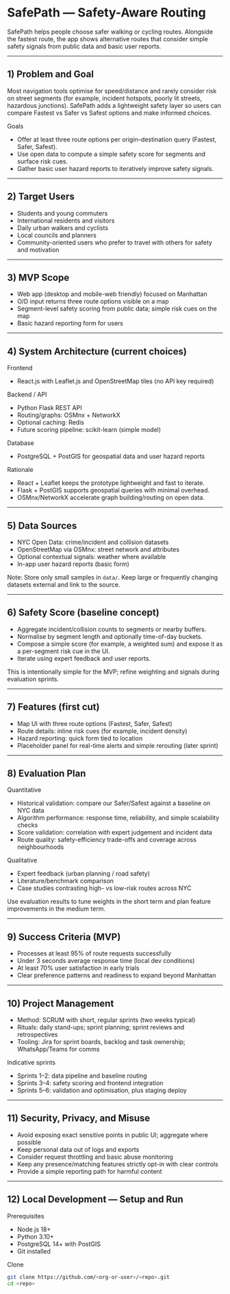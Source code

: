 # SafePath — Safety-Aware Routing

SafePath helps people choose safer walking or cycling routes. Alongside the fastest route, the app shows alternative routes that consider simple safety signals from public data and basic user reports. 

---

## 1) Problem and Goal

Most navigation tools optimise for speed/distance and rarely consider risk on street segments (for example, incident hotspots, poorly lit streets, hazardous junctions). SafePath adds a lightweight safety layer so users can compare Fastest vs Safer vs Safest options and make informed choices.

Goals
- Offer at least three route options per origin–destination query (Fastest, Safer, Safest).
- Use open data to compute a simple safety score for segments and surface risk cues.
- Gather basic user hazard reports to iteratively improve safety signals.

---

## 2) Target Users

- Students and young commuters  
- International residents and visitors  
- Daily urban walkers and cyclists  
- Local councils and planners  
- Community-oriented users who prefer to travel with others for safety and motivation

---

## 3) MVP Scope

- Web app (desktop and mobile-web friendly) focused on Manhattan  
- O/D input returns three route options visible on a map  
- Segment-level safety scoring from public data; simple risk cues on the map  
- Basic hazard reporting form for users

---

## 4) System Architecture (current choices)

Frontend
- React.js with Leaflet.js and OpenStreetMap tiles (no API key required)

Backend / API
- Python Flask REST API  
- Routing/graphs: OSMnx + NetworkX  
- Optional caching: Redis  
- Future scoring pipeline: scikit-learn (simple model)

Database
- PostgreSQL + PostGIS for geospatial data and user hazard reports

Rationale
- React + Leaflet keeps the prototype lightweight and fast to iterate.
- Flask + PostGIS supports geospatial queries with minimal overhead.
- OSMnx/NetworkX accelerate graph building/routing on open data.

---

## 5) Data Sources

- NYC Open Data: crime/incident and collision datasets  
- OpenStreetMap via OSMnx: street network and attributes  
- Optional contextual signals: weather where available  
- In-app user hazard reports (basic form)

Note: Store only small samples in `data/`. Keep large or frequently changing datasets external and link to the source.

---

## 6) Safety Score (baseline concept)

- Aggregate incident/collision counts to segments or nearby buffers.  
- Normalise by segment length and optionally time-of-day buckets.  
- Compose a simple score (for example, a weighted sum) and expose it as a per-segment risk cue in the UI.  
- Iterate using expert feedback and user reports.

This is intentionally simple for the MVP; refine weighting and signals during evaluation sprints.

---

## 7) Features (first cut)

- Map UI with three route options (Fastest, Safer, Safest)  
- Route details: inline risk cues (for example, incident density)  
- Hazard reporting: quick form tied to location  
- Placeholder panel for real-time alerts and simple rerouting (later sprint)

---

## 8) Evaluation Plan

Quantitative
- Historical validation: compare our Safer/Safest against a baseline on NYC data  
- Algorithm performance: response time, reliability, and simple scalability checks  
- Score validation: correlation with expert judgement and incident data  
- Route quality: safety-efficiency trade-offs and coverage across neighbourhoods

Qualitative
- Expert feedback (urban planning / road safety)  
- Literature/benchmark comparison  
- Case studies contrasting high- vs low-risk routes across NYC

Use evaluation results to tune weights in the short term and plan feature improvements in the medium term.

---

## 9) Success Criteria (MVP)

- Processes at least 95% of route requests successfully  
- Under 3 seconds average response time (local dev conditions)  
- At least 70% user satisfaction in early trials  
- Clear preference patterns and readiness to expand beyond Manhattan

---

## 10) Project Management

- Method: SCRUM with short, regular sprints (two weeks typical)  
- Rituals: daily stand-ups; sprint planning; sprint reviews and retrospectives  
- Tooling: Jira for sprint boards, backlog and task ownership; WhatsApp/Teams for comms

Indicative sprints
- Sprints 1–2: data pipeline and baseline routing  
- Sprints 3–4: safety scoring and frontend integration  
- Sprints 5–6: validation and optimisation, plus staging deploy

---

## 11) Security, Privacy, and Misuse

- Avoid exposing exact sensitive points in public UI; aggregate where possible  
- Keep personal data out of logs and exports  
- Consider request throttling and basic abuse monitoring  
- Keep any presence/matching features strictly opt-in with clear controls  
- Provide a simple reporting path for harmful content

---

## 12) Local Development — Setup and Run

Prerequisites
- Node.js 18+  
- Python 3.10+  
- PostgreSQL 14+ with PostGIS  
- Git installed

Clone
```bash
git clone https://github.com/<org-or-user>/<repo>.git
cd <repo>
